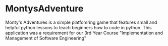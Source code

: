 # MontysAdventure
Monty's Adventures is a simple platfomring game that features small and helpful python lessons to teach beginners how to code in python. This application was a requirement for our 3rd Year Course "Implementation and Management of Software Engineering"
